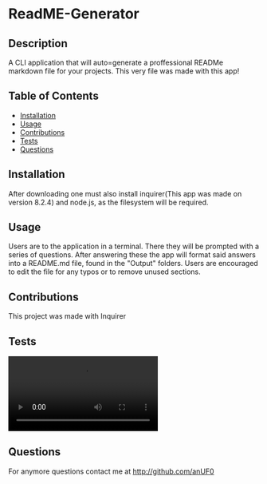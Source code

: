 # ReadME-Generator
## Description
A CLI application that will auto=generate a proffessional READMe markdown file for your projects. This very file was made with this app!

## Table of Contents 
- [Installation](#installation)
- [Usage](#usage)
- [Contributions](#contribution)
- [Tests](#tests)
- [Questions](#questions)

## Installation
After downloading one must also install inquirer(This app was made on version 8.2.4) and node.js, as the filesystem will be required.

## Usage
Users are to the application in a terminal. There they will be prompted with a series of questions. After answering these the app will format said answers into a README.md file, found in the "Output" folders. Users are encouraged to edit the file for any typos or to remove unused sections.

## Contributions
This project was made with Inquirer

## Tests
![Demo](./assets/Demo.mp4)


## Questions
For anymore questions contact me at http://github.com/anUF0
